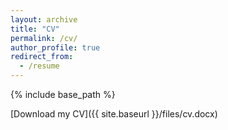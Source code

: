 ```yaml
---
layout: archive
title: "CV"
permalink: /cv/
author_profile: true
redirect_from:
  - /resume
---
```


{% include base_path %}

[Download my CV]({{ site.baseurl }}/files/cv.docx)
